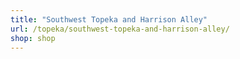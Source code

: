 ```yaml
---
title: "Southwest Topeka and Harrison Alley"
url: /topeka/southwest-topeka-and-harrison-alley/
shop: shop
---
```

